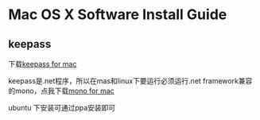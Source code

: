 # Mac OS X Software Install Guide

## keepass

下载[keepass for mac](http://keepass.info/download.html)

keepass是.net程序，所以在mas和linux下要运行必须运行.net framework兼容的mono，点我下载[mono for mac](http://www.mono-project.com/download/#download-mac)

ubuntu 下安装可通过ppa安装即可

```bash

```


